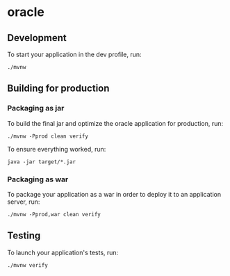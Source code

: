 # oracle

## Development

To start your application in the dev profile, run:

    ./mvnw

## Building for production

### Packaging as jar

To build the final jar and optimize the oracle application for production, run:

    ./mvnw -Pprod clean verify

To ensure everything worked, run:

    java -jar target/*.jar

### Packaging as war

To package your application as a war in order to deploy it to an application server, run:

    ./mvnw -Pprod,war clean verify

## Testing

To launch your application's tests, run:

    ./mvnw verify
